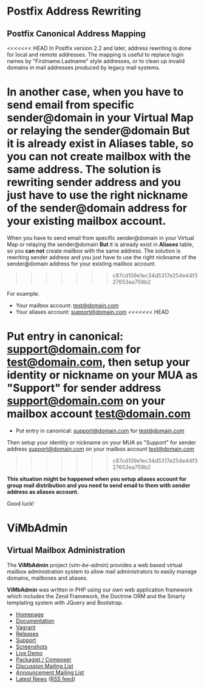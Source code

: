 # Postfix Address Rewriting
## Postfix Canonical Address Mapping

<<<<<<< HEAD
In Postfix version 2.2 and later, address rewriting is done for local and remote addresses. The mapping is useful to replace login names by "Firstname.Lastname" style addresses, or to clean up invalid domains in mail addresses produced by legacy mail systems.

In another case, when you have to send email from specific sender@domain in your Virtual Map or relaying the sender@domain **But** it is already exist in **Aliases** table, so you **can not** create mailbox with the same address. The solution is rewriting sender address and you just have to use the right nickname of the sender@domain address for your existing mailbox account.
=======
When you have to send email from specific sender@domain in your Virtual Map or relaying the sender@domain **But** it is already exist in **Aliases** table, so you **can not** create mailbox with the same address. The solution is rewriting sender address and you just have to use the right nickname of the sender@domain address for your existing mailbox account.
>>>>>>> c87cd109e1ec34d5317e254e44f327653ea759b2

For example:
* Your mailbox account: test@domain.com
* Your aliases account: support@domain.com
<<<<<<< HEAD

Put entry in canonical: support@domain.com for test@domain.com, then setup your identity or nickname on your MUA as "Support" for sender address support@domain.com on your mailbox account test@domain.com
=======
* Put entry in canonical: support@domain.com for test@domain.com

Then setup your identity or nickname on your MUA as "Support" for sender address support@domain.com on your mailbox account test@domain.com
>>>>>>> c87cd109e1ec34d5317e254e44f327653ea759b2

**This situation might be happened when you setup aliases account for group mail distribution and you need to send email to them with sender address as aliases account.**

Good luck!

# ViMbAdmin
## Virtual Mailbox Administration

The **ViMbAdmin** project (*vim-be-admin*) provides a web based virtual mailbox administration system to allow mail administrators to easily manage domains, mailboxes and aliases.

**ViMbAdmin** was written in PHP using our own web application framework which includes the Zend Framework, the Doctrine ORM and the Smarty templating system with JQuery and Bootstrap.



* [Homepage](http://www.vimbadmin.net/)
* [Documentation](https://github.com/opensolutions/ViMbAdmin/wiki)
* [Vagrant](https://github.com/opensolutions/ViMbAdmin/wiki/Vagrant)
* [Releases](https://github.com/opensolutions/ViMbAdmin/releases)
* [Support](http://www.vimbadmin.net/support.php)
* [Screenshots](http://www.vimbadmin.net/screenshots.php)
* [Live Demo](http://www.vimbadmin.net/demo)
* [Packagist / Composer](https://packagist.org/packages/opensolutions/vimbadmin)
* [Discussion Mailing List](http://groups.google.com/group/vimbadmin-discuss)
* [Announcement Mailing List](http://groups.google.com/group/vimbadmin-announce)
* [Latest News](http://www.barryodonovan.com/tag/vimbadmin) ([RSS feed](http://www.barryodonovan.com/tag/vimbadmin/feed/))

